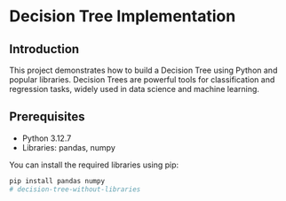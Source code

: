 # Decision Tree Implementation

## Introduction
This project demonstrates how to build a Decision Tree using Python and popular libraries. Decision Trees are powerful tools for classification and regression tasks, widely used in data science and machine learning.

## Prerequisites
- Python 3.12.7
- Libraries: pandas, numpy

You can install the required libraries using pip:
```bash
pip install pandas numpy
# decision-tree-without-libraries
